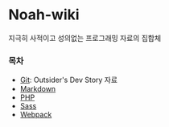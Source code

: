 # Noah-wiki
지극히 사적이고 성의없는 프로그래밍 자료의 집합체

### 목차
* [Git](https://blog.outsider.ne.kr/572): Outsider's Dev Story 자료
* [Markdown](./Markdown/Markdown.md)
* [PHP](./PHP/PHP.md)
* [Sass](./HTML-CSS/Sass.md)
* [Webpack](./Javascript/Webpack.md)
